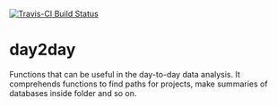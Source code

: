 [![Travis-CI Build Status](https://travis-ci.org/ErickChacon/day2day.svg?branch=master)](https://travis-ci.org/ErickChacon/day2day)

# day2day
Functions that can be useful in the day-to-day data analysis. It comprehends functions to find paths for projects, make summaries of databases inside folder and so on.
